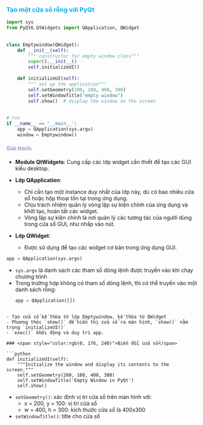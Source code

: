 ### <span style="color:rgb(0, 176, 240)">Tạo một cửa sổ rỗng với PyQt</span>
```python
import sys  
from PyQt6.QtWidgets import QApplication, QWidget  
  
  
class Emptywindow(QWidget):  
    def __init__(self):  
        """ constructor for empty window class"""  
        super().__init__()  
        self.initializeUI()  
  
    def initializeUI(self):  
        """ set up the application"""  
        self.setGeometry(200, 100, 400, 300)  
        self.setWindowTitle("empty window")  
        self.show()  # display the window on the screen  
  
  
# run  
if __name__ == '__main__':  
    app = QApplication(sys.argv)  
    window = Emptywindow()
```
#### <span style="color:rgb(149, 151, 208)">Giải thích:</span>
- **Module QtWidgets**: Cung cấp các lớp widget cần thiết để tạo các GUI kiểu desktop.
    
- **Lớp QApplication**:
    - Chỉ cần tạo một instance duy nhất của lớp này, dù có bao nhiêu cửa sổ hoặc hộp thoại tồn tại trong ứng dụng.
    - Chịu trách nhiệm quản lý vòng lặp sự kiện chính của ứng dụng và khởi tạo, hoàn tất các widget.
    - Vòng lặp sự kiện chính là nơi quản lý các tương tác của người dùng trong cửa sổ GUI, như nhấp vào nút.
- **Lớp QWidget**:
    - Được sử dụng để tạo các widget cơ bản trong ứng dụng GUI.


```python
app = QApplication(sys.argv)
```
- `sys.argv` là danh sách các tham số dòng lệnh được truyền vào khi chạy chương trình
- Trong trường hợp không có tham số dòng lệnh, thì có thể truyền vào một danh sách rỗng:
	```python
	app = QApplication([])
```

- Tạo cửa sổ kế thừa từ lớp Emptywindow, kế thừa từ QWidget 
- Phương thức `show()` để hiển thị cửa sổ ra màn hình, `show()` nằm trong `initializeUI()`
- `exec()` khởi động và duy trì app.

### <span style="color:rgb(0, 176, 240)">Biến đổi cửa sổ</span> 

```python
def initializeUI(self): 
	"""Initialize the window and display its contents to the screen."""
	self.setGeometry(200, 100, 400, 300) 
	self.setWindowTitle('Empty Window in PyQt') 
	self.show()
```
- `setGeometry()`: xác định vị trí cửa sổ trên màn hình với:
	- x = 200, y = 100: vị trí cửa sổ
	- w = 400, h = 300: kích thước cửa sổ là 400x300 
- `setWindowTitle()`: title cho cửa sổ